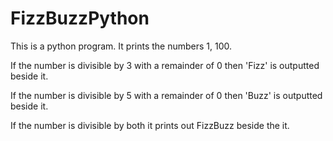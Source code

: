 # FizzBuzzPython

This is a python program. It prints the numbers 1, 100.

 If the number is divisible by 3 with a remainder of 0 then 'Fizz' is outputted beside it.

 If the number is divisible by 5 with a remainder of 0 then 'Buzz' is outputted beside it.

 If the number is divisible by both it prints out FizzBuzz beside the it.
